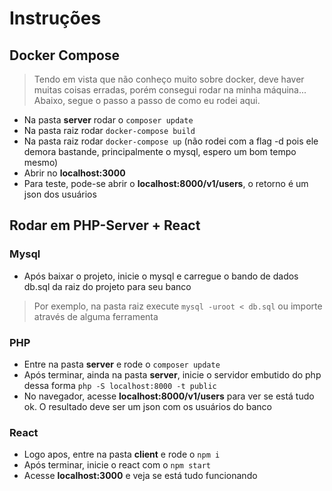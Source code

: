 # Instruções

## Docker Compose
> Tendo em vista que não conheço muito sobre docker, deve haver muitas coisas erradas, porém consegui rodar na minha máquina... Abaixo, segue o passo a passo de como eu rodei aqui.

- Na pasta **server** rodar o `composer update`
- Na pasta raiz rodar `docker-compose build`
- Na pasta raiz rodar `docker-compose up` (não rodei com a flag -d pois ele demora bastande, principalmente o mysql, espero um bom tempo mesmo)
- Abrir no **localhost:3000**
- Para teste, pode-se abrir o **localhost:8000/v1/users**, o retorno é um json dos usuários

## Rodar em PHP-Server + React

### Mysql
- Após baixar o projeto, inicie o mysql e carregue o bando de dados db.sql da raiz do projeto para seu banco
> Por exemplo, na pasta raiz execute `mysql -uroot < db.sql` ou importe através de alguma ferramenta

### PHP
- Entre na pasta **server** e rode o `composer update`
- Após terminar, ainda na pasta **server**, inicie o servidor embutido do php dessa forma `php -S localhost:8000 -t public` 
- No navegador, acesse **localhost:8000/v1/users** para ver se está tudo ok. O resultado deve ser um json com os usuários do banco

### React
- Logo apos, entre na pasta **client** e rode o `npm i`
- Após terminar, inicie o react com o `npm start`
- Acesse **localhost:3000** e veja se está tudo funcionando

